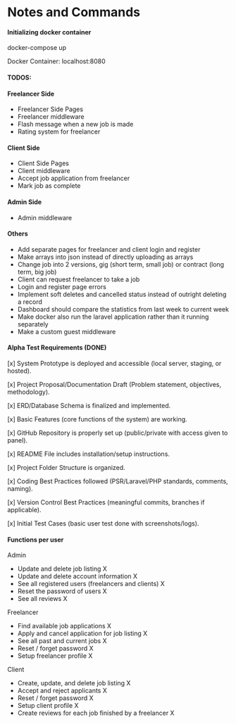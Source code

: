 # Notes and Commands

#### Initializing docker container

docker-compose up

Docker Container: localhost:8080

#### TODOS:

#### Freelancer Side

- Freelancer Side Pages
- Freelancer middleware
- Flash message when a new job is made
- Rating system for freelancer

#### Client Side

- Client Side Pages
- Client middleware
- Accept job application from freelancer
- Mark job as complete

#### Admin Side

- Admin middleware

#### Others

- Add separate pages for freelancer and client login and register
- Make arrays into json instead of directly uploading as arrays
- Change job into 2 versions, gig (short term, small job) or contract (long term, big job)
- Client can request freelancer to take a job
- Login and register page errors
- Implement soft deletes and cancelled status instead of outright deleting a record
- Dashboard should compare the statistics from last week to current week
- Make docker also run the laravel application rather than it running separately
- Make a custom guest middleware

#### Alpha Test Requirements (DONE)

[x] System Prototype is deployed and accessible (local server, staging, or hosted).

[x] Project Proposal/Documentation Draft (Problem statement, objectives, methodology).

[x] ERD/Database Schema is finalized and implemented.

[x] Basic Features (core functions of the system) are working.

[x] GitHub Repository is properly set up (public/private with access given to panel).

[x] README File includes installation/setup instructions.

[x] Project Folder Structure is organized.

[x] Coding Best Practices followed (PSR/Laravel/PHP standards, comments, naming).

[x] Version Control Best Practices (meaningful commits, branches if applicable).

[x] Initial Test Cases (basic user test done with screenshots/logs).

#### Functions per user

Admin

- Update and delete job listing X
- Update and delete account information X
- See all registered users (freelancers and clients) X
- Reset the password of users X
- See all reviews X

Freelancer

- Find available job applications X
- Apply and cancel application for job listing X
- See all past and current jobs X
- Reset / forget password X
- Setup freelancer profile X

Client

- Create, update, and delete job listing X
- Accept and reject applicants X
- Reset / forget password X
- Setup client profile X
- Create reviews for each job finished by a freelancer X
